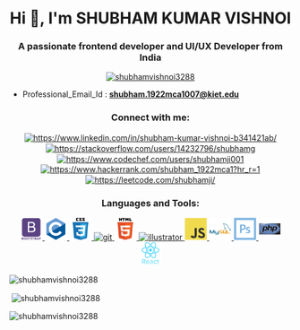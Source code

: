 <h1 align="center">Hi 👋, I'm SHUBHAM KUMAR VISHNOI</h1>
<h3 align="center">A passionate frontend developer and UI/UX Developer from India</h3>
<p align="center"> <a href="https://github-profile-trophy.vercel.app/?username=ryo-ma&theme=monokai"><img src="https://github-profile-trophy.vercel.app/?username=shubhamvishnoi3288" alt="shubhamvishnoi3288" /></a> </p>


- Professional_Email_Id : **shubham.1922mca1007@kiet.edu**

<h3 align="center">Connect with me:</h3>
<p align="center">
<a href="https://www.linkedin.com/in/shubham-kumar-vishnoi-b341421ab/" target="blank"><img align="center" src="https://raw.githubusercontent.com/rahuldkjain/github-profile-readme-generator/master/src/images/icons/Social/linked-in-alt.svg" alt="https://www.linkedin.com/in/shubham-kumar-vishnoi-b341421ab/" height="30" width="40" /></a>
<a href="https://stackoverflow.com/users/https://stackoverflow.com/users/14232796/shubhamg" target="blank"><img align="center" src="https://raw.githubusercontent.com/rahuldkjain/github-profile-readme-generator/master/src/images/icons/Social/stack-overflow.svg" alt="https://stackoverflow.com/users/14232796/shubhamg" height="30" width="40" /></a>
<a href="https://www.codechef.com/users/shubhamji001" target="blank"><img align="center" src="https://cdn.jsdelivr.net/npm/simple-icons@3.1.0/icons/codechef.svg" alt="https://www.codechef.com/users/shubhamji001" height="30" width="40" /></a>
<a href="https://www.hackerrank.com/shubham_1922mca1" target="blank"><img align="center" src="https://raw.githubusercontent.com/rahuldkjain/github-profile-readme-generator/master/src/images/icons/Social/hackerrank.svg" alt="https://www.hackerrank.com/shubham_1922mca1?hr_r=1" height="30" width="40" /></a>
<a href="https://leetcode.com/shubhamji/" target="blank"><img align="center" src="https://raw.githubusercontent.com/rahuldkjain/github-profile-readme-generator/master/src/images/icons/Social/leet-code.svg" alt="https://leetcode.com/shubhamji/" height="30" width="40" /></a>
</p>

<h3 align="center">Languages and Tools:</h3>
<p align="center"> <a href="https://getbootstrap.com" target="_blank"> <img src="https://raw.githubusercontent.com/devicons/devicon/master/icons/bootstrap/bootstrap-plain-wordmark.svg" alt="bootstrap" width="40" height="40"/> </a> <a href="https://www.cprogramming.com/" target="_blank"> <img src="https://raw.githubusercontent.com/devicons/devicon/master/icons/c/c-original.svg" alt="c" width="40" height="40"/> </a> <a href="https://www.w3schools.com/css/" target="_blank"> <img src="https://raw.githubusercontent.com/devicons/devicon/master/icons/css3/css3-original-wordmark.svg" alt="css3" width="40" height="40"/> </a> <a href="https://git-scm.com/" target="_blank"> <img src="https://www.vectorlogo.zone/logos/git-scm/git-scm-icon.svg" alt="git" width="40" height="40"/> </a> <a href="https://www.w3.org/html/" target="_blank"> <img src="https://raw.githubusercontent.com/devicons/devicon/master/icons/html5/html5-original-wordmark.svg" alt="html5" width="40" height="40"/> </a> <a href="https://www.adobe.com/in/products/illustrator.html" target="_blank"> <img src="https://www.vectorlogo.zone/logos/adobe_illustrator/adobe_illustrator-icon.svg" alt="illustrator" width="40" height="40"/> </a> <a href="https://developer.mozilla.org/en-US/docs/Web/JavaScript" target="_blank"> <img src="https://raw.githubusercontent.com/devicons/devicon/master/icons/javascript/javascript-original.svg" alt="javascript" width="40" height="40"/> </a> <a href="https://www.mysql.com/" target="_blank"> <img src="https://raw.githubusercontent.com/devicons/devicon/master/icons/mysql/mysql-original-wordmark.svg" alt="mysql" width="40" height="40"/> </a> <a href="https://www.photoshop.com/en" target="_blank"> <img src="https://raw.githubusercontent.com/devicons/devicon/master/icons/photoshop/photoshop-line.svg" alt="photoshop" width="40" height="40"/> </a> <a href="https://www.php.net" target="_blank"> <img src="https://raw.githubusercontent.com/devicons/devicon/master/icons/php/php-original.svg" alt="php" width="40" height="40"/> </a> <a href="https://reactjs.org/" target="_blank"> <img src="https://raw.githubusercontent.com/devicons/devicon/master/icons/react/react-original-wordmark.svg" alt="react" width="40" height="40"/> </a> </p>

<p><img align="center" src="https://github-readme-stats.vercel.app/api/top-langs?username=shubhamvishnoi3288&show_icons=true&locale=en&layout=compact" alt="shubhamvishnoi3288" /></p>

<p>&nbsp;<img align="center" src="https://github-readme-stats.vercel.app/api?username=shubhamvishnoi3288&show_icons=true&locale=en" alt="shubhamvishnoi3288" /></p>

<p><img align="center" src="https://github-readme-streak-stats.herokuapp.com/?user=shubhamvishnoi3288&" alt="shubhamvishnoi3288" /></p>
